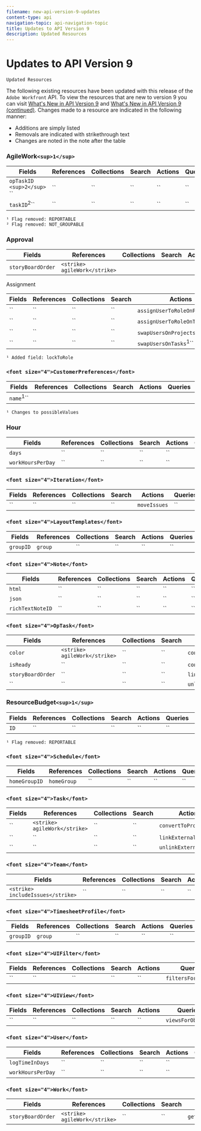 ```yaml
---
filename: new-api-version-9-updates
content-type: api
navigation-topic: api-navigation-topic
title: Updates to API Version 9
description: Updated Resources
---
```


# Updates to API Version 9

`Updated Resources`

The following existing resources have been updated with this release of the `Adobe Workfront` API. To view the resources that are new to version 9 you can visit [What's New in API Version 9](../../wf-api/api/new-api-version-9.md) and [What's New in API Version 9 (continued)](../../wf-api/api/new-api-version-9-continue.md). Changes made to a resource are indicated in the following manner:

* Additions are simply listed
* Removals are indicated with strikethrough text
* Changes are noted in the note after the table

### AgileWork`<sup>1</sup>`

| Fields |References |Collections |Search |Actions |Queries |Operations |
|---|---|---|---|---|---|---|
| `opTaskID` ``<sup>2</sup>`` ``  | ``  | ``  | ``  | ``  | ``  | ``  |
| `taskID`<sup>2</sup>``  | ``  | ``  | ``  | ``  | ``  | ``  |

`¹ Flag removed: REPORTABLE`   
`² Flag removed: NOT_GROUPABLE`

### Approval

| Fields |References |Collections |Search |Actions |Queries |Operations |
|---|---|---|---|---|---|---|
| `storyBoardOrder`  | ``<strike> agileWork</strike>``  |&nbsp; |&nbsp; |&nbsp; |&nbsp; |&nbsp; |

Assignment

| Fields |References |Collections |Search |Actions |Queries |Operations |
|---|---|---|---|---|---|---|
| ``  | ``  | ``  | ``  | `assignUserToRoleOnProjects`<sup>1</sup>``  | ``  | ``  |
| ``  | ``  | ``  | ``  | `assignUserToRoleOnTasks`<sup>1</sup>``  | ``  | ``  |
| ``  | ``  | ``  | ``  | `swapUsersOnProjects`<sup>1</sup>``  | ``  | ``  |
| ``  | ``  | ``  | ``  | `swapUsersOnTasks`<sup>1</sup>``  | ``  | ``  |

`¹ Added field: lockToRole`

### `<font size="4">CustomerPreferences</font>`

| Fields |References |Collections |Search |Actions |Queries |Operations |
|---|---|---|---|---|---|---|
| `name`<sup>1</sup>``  |&nbsp; |&nbsp; |&nbsp; |&nbsp; |&nbsp; |&nbsp; |

`¹ Changes to possibleValues`

### Hour

| Fields |References |Collections |Search |Actions |Queries |Operations |
|---|---|---|---|---|---|---|
| `days`  | ``  | ``  | ``  | ``  | ``  | ``  |
| `workHoursPerDay`  | ``  | ``  | ``  | ``  | ``  | ``  |

### `<font size="4">Iteration</font>`

| Fields |References |Collections |Search |Actions |Queries |Operations |
|---|---|---|---|---|---|---|
| ``  | ``  | ``  | ``  | `moveIssues`  | ``  | ``  |

### `<font size="4">LayoutTemplates</font>`

| Fields |References |Collections |Search |Actions |Queries |Operations |
|---|---|---|---|---|---|---|
| `groupID`  | `group`  | ``  | ``  | ``  | ``  | ``  |

### `<font size="4">Note</font>`

| Fields |References |Collections |Search |Actions |Queries |Operations |
|---|---|---|---|---|---|---|
| `html`  | ``  | ``  | ``  | ``  | ``  | ``  |
| `json`  | ``  | ``  | ``  | ``  | ``  | ``  |
| `richTextNoteID`  | ``  | ``  | ``  | ``  | ``  | ``  |

### `<font size="4">OpTask</font>`

| Fields |References |Collections |Search |Actions |Queries |Operations |
|---|---|---|---|---|---|---|
| `color`  | ``<strike> agileWork</strike>``  | ``  | ``  | `convertToProject`  | ``  | ``  |
| `isReady`  | ``  | ``  | ``  | `convertToTask`  | ``  | ``  |
| `storyBoardOrder`  | ``  | ``  | ``  | `linkExternalObject`  | ``  | ``  |
| ``  | ``  | ``  | ``  | `unlinkExternalObject`  | ``  | ``  |

### ResourceBudget`<sup>1</sup>`

| Fields |References |Collections |Search |Actions |Queries |Operations |
|---|---|---|---|---|---|---|
| `ID`  | ``  | ``  | ``  | ``  | ``  | ``  |

`¹ Flag removed: REPORTABLE`

### `<font size="4">Schedule</font>`

| Fields |References |Collections |Search |Actions |Queries |Operations |
|---|---|---|---|---|---|---|
| `homeGroupID`  | `homeGroup`  | ``  | ``  | ``  | ``  | ``  |

### `<font size="4">Task</font>`

| Fields |References |Collections |Search |Actions |Queries |Operations |
|---|---|---|---|---|---|---|
| ``  | ``<strike> agileWork</strike>``  | ``  | ``  | `convertToProject`  | ``  | ``  |
| ``  | ``  | ``  | ``  | `linkExternalObject`  | ``  | ``  |
| ``  | ``  | ``  | ``  | `unlinkExternalObject`  | ``  | ``  |

### `<font size="4">Team</font>`

| Fields |References |Collections |Search |Actions |Queries |Operations |
|---|---|---|---|---|---|---|
| ``<strike> includeIssues</strike>``  | ``  | ``  | ``  | ``  | ``  | ``  |

### `<font size="4">TimesheetProfile</font>`

| Fields |References |Collections |Search |Actions |Queries |Operations |
|---|---|---|---|---|---|---|
| `groupID`  | `group`  | ``  | ``  | ``  | ``  | ``  |

### `<font size="4">UIFilter</font>`

| Fields |References |Collections |Search |Actions |Queries |Operations |
|---|---|---|---|---|---|---|
| ``  | ``  | ``  | ``  | ``  | `filtersForObjCode`  | ``  |

### `<font size="4">UIView</font>`

| Fields |References |Collections |Search |Actions |Queries |Operations |
|---|---|---|---|---|---|---|
| ``  | ``  | ``  | ``  | ``  | `viewsForObjCode`  | ``  |

### `<font size="4">User</font>`

| Fields |References |Collections |Search |Actions |Queries |Operations |
|---|---|---|---|---|---|---|
| `logTimeInDays`  | ``  | ``  | ``  | ``  | ``  | ``  |
| `workHoursPerDay`  | ``  | ``  | ``  | ``  | ``  | ``  |

### `<font size="4">Work</font>`

| Fields |References |Collections |Search |Actions |Queries |Operations |
|---|---|---|---|---|---|---|
| `storyBoardOrder`  | ``<strike> agileWork</strike>``  | ``  | ``  | `getWFHomeObjects`  | ``  | ``  |

